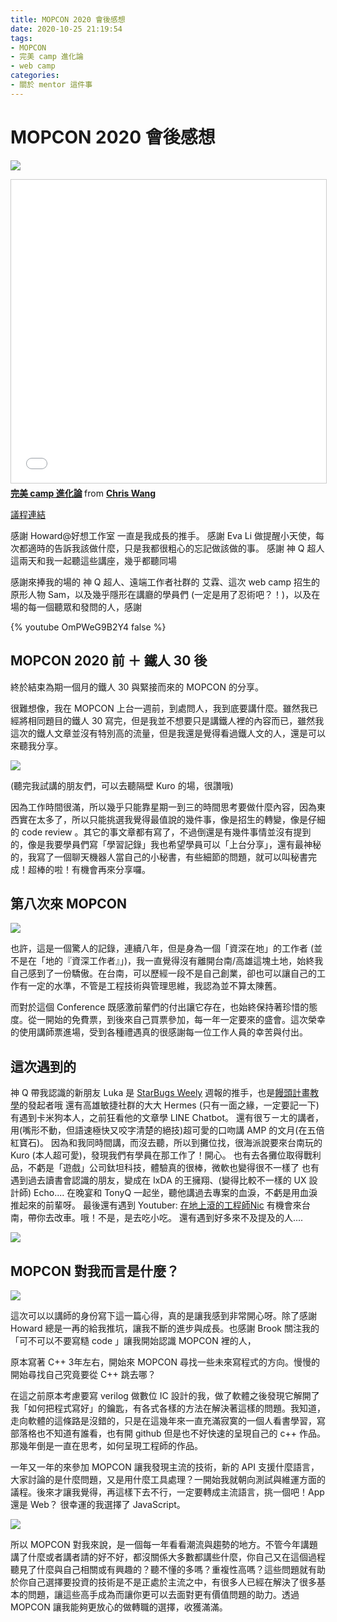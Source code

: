 ```yaml
---
title: MOPCON 2020 會後感想
date: 2020-10-25 21:19:54
tags:
- MOPCON
- 完美 camp 進化論
- web camp
categories:
- 關於 mentor 這件事
---
```


# MOPCON 2020 會後感想

![](https://i.imgur.com/yF1z9QK.jpg)

<iframe src="//www.slideshare.net/slideshow/embed_code/key/76rcbMAaT1pJxK" width="595" height="485" frameborder="0" marginwidth="0" marginheight="0" scrolling="no" style="border:1px solid #CCC; border-width:1px; margin-bottom:5px; max-width: 100%;" allowfullscreen> </iframe> <div style="margin-bottom:5px"> <strong> <a href="//www.slideshare.net/dwatow/camp-238965526" title="完美 camp 進化論" target="_blank">完美 camp 進化論</a> </strong> from <strong><a href="https://www.slideshare.net/dwatow" target="_blank">Chris Wang</a></strong> </div>

[議程連結](https://mopcon.org/2020/schedule/2020030)

感謝 Howard@好想工作室 一直是我成長的推手。
感謝 Eva Li 做提醒小天使，每次都適時的告訴我該做什麼，只是我都很粗心的忘記做該做的事。
感謝 神 Q 超人 這兩天和我一起聽這些講座，幾乎都聽同場

感謝來捧我的場的
神 Q 超人、遠端工作者社群的 艾霖、這次 web camp 招生的原形人物 Sam，以及幾乎隱形在講廳的學員們 (一定是用了忍術吧？！)，以及在場的每一個聽眾和發問的人，感謝

{% youtube OmPWeG9B2Y4 false %}

## MOPCON 2020 前 ＋ 鐵人 30 後

終於結束為期一個月的鐵人 30 與緊接而來的 MOPCON 的分享。

很難想像，我在 MOPCON 上台一週前，到處問人，我到底要講什麼。雖然我已經將相同題目的鐵人 30 寫完，但是我並不想要只是講鐵人裡的內容而已，雖然我這次的鐵人文章並沒有特別高的流量，但是我還是覺得看過鐵人文的人，還是可以來聽我分享。

![](https://i.imgur.com/mvO9kZ5.jpg)

(聽完我試講的朋友們，可以去聽隔壁 Kuro 的場，很讚哦)

因為工作時間很滿，所以幾乎只能靠星期一到三的時間思考要做什麼內容，因為東西實在太多了，所以只能挑選我覺得最值說的幾件事，像是招生的轉變，像是仔細的 code review 。其它的事文章都有寫了，不過倒還是有幾件事情並沒有提到的，像是我要學員們寫「學習記錄」我也希望學員可以「上台分享」，還有最神秘的，我寫了一個聊天機器人當自己的小秘書，有些細節的問題，就可以叫秘書完成！超棒的啦！有機會再來分享囉。

## 第八次來 MOPCON

![](https://i.imgur.com/eeAVFAV.png)

也許，這是一個驚人的記錄，連續八年，但是身為一個「資深在地」的工作者 (並不是在「地的『資深工作者』」)，我一直覺得沒有離開台南/高雄這塊土地，始終我自己感到了一份驕傲。在台南，可以歷經一段不是自己創業，卻也可以讓自己的工作有一定的水準，不管是工程技術與管理思維，我認為並不算太陳舊。

而對於這個 Conference 既感激前輩們的付出讓它存在，也始終保持著珍惜的態度。從一開始的免費票，到後來自己買票參加，每一年一定要來的盛會。這次榮幸的使用講師票進場，受到各種禮遇真的很感謝每一位工作人員的幸苦與付出。

## 這次遇到的

神 Q 帶我認識的新朋友 Luka 是 [StarBugs Weely](https://medium.com/starbugs) 週報的推手，也是[饅頭計畫教學](https://medium.com/@LukaTW/%E9%81%8E%E4%BA%866-%E5%80%8B%E6%9C%88%E5%BE%8C-%E9%A5%85%E9%A0%AD%E8%A8%88%E7%95%AB%E6%80%8E%E9%BA%BC%E6%A8%A3%E4%BA%86%E5%91%A2-24998f3668f)的發起者哦
還有高雄敏捷社群的大大 Hermes (只有一面之緣，一定要記一下)
有遇到卡米狗本人，之前狂看他的文章學 LINE Chatbot。
還有很ㄎㄧㄤ的講者，用(嘴形不動，但語速極快又咬字清楚的絕技)超可愛的口吻講 AMP 的文月(在五倍紅寶石)。
因為和我同時間講，而沒去聽，所以到攤位找，很海派說要來台南玩的 Kuro (本人超可愛)，發現我們有學員在那工作了！開心。
也有去各攤位取得戰利品，不虧是「遊戲」公司鈦坦科技，體驗真的很棒，微軟也變得很不一樣了
也有遇到過去讀書會認識的朋友，變成在 IxDA 的王擁翔、(變得比較不一樣的 UX 設計師) Echo....
在晚宴和 TonyQ 一起坐，聽他講過去專案的血淚，不虧是用血淚推起來的前輩呀。
最後還有遇到 Youtuber: [在地上滾的工程師Nic](https://www.youtube.com/channel/UC5TB0Pv2k1LdtGeMB6ErtJQ) 有機會來台南，帶你去改車。哦！不是，是去吃小吃。
還有遇到好多來不及提及的人....

![](https://i.imgur.com/pd71APx.jpg)

## MOPCON 對我而言是什麼？

![](https://i.imgur.com/aRpxIF2.jpg)

這次可以以講師的身份寫下這一篇心得，真的是讓我感到非常開心呀。除了感謝 Howard 總是一再的給我推坑，讓我不斷的進步與成長。也感謝 Brook 關注我的「可不可以不要寫糙 code 」讓我開始認識 MOPCON 裡的人，

原本寫著 C++ 3年左右，開始來 MOPCON 尋找一些未來寫程式的方向。慢慢的開始尋找自己究竟要從 C++ 跳去哪？

在這之前原本考慮要寫 verilog 做數位 IC 設計的我，做了軟體之後發現它解開了我「如何把程式寫好」的鑰匙，有各式各樣的方法在解決著這樣的問題。我知道，走向軟體的這條路是沒錯的，只是在這幾年來一直充滿寂寞的一個人看書學習，寫部落格也不知道有誰看，也有開 github 但是也不好快速的呈現自己的 c++ 作品。那幾年倒是一直在思考，如何呈現工程師的作品。

一年又一年的來參加 MOPCON 讓我發現主流的技術，新的 API 支援什麼語言，大家討論的是什麼問題，又是用什麼工具處理？一開始我就朝向測試與維運方面的議程。後來才讓我覺得，再這樣下去不行，一定要轉成主流語言，挑一個吧！App 還是 Web？ 很幸運的我選擇了 JavaScript。

![](https://i.imgur.com/sz9Mwzo.jpg)

所以 MOPCON 對我來說，是一個每一年看看潮流與趨勢的地方。不管今年講題講了什麼或者講者請的好不好，都沒關係大多數都講些什麼，你自己又在這個過程聽見了什麼與自己相關或有興趣的？聽不懂的多嗎？重複性高嗎？這些問題就有助於你自己選擇要投資的技術是不是正處於主流之中，有很多人已經在解決了很多基本的問題，讓這些高手成為而讓你更可以去面對更有價值問題的助力。透過 MOPCON 讓我能夠更放心的做轉職的選擇，收獲滿滿。
